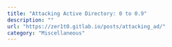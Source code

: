 ```yaml
---
title: "Attacking Active Directory: 0 to 0.9"
description: ""
url: "https://zer1t0.gitlab.io/posts/attacking_ad/"
category: "Miscellaneous"
---
```

